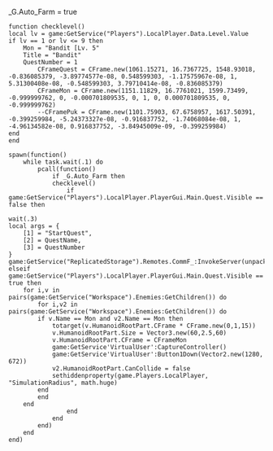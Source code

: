 _G.Auto_Farm = true

    function checklevel()
    local lv = game:GetService("Players").LocalPlayer.Data.Level.Value
    if lv == 1 or lv <= 9 then
        Mon = "Bandit [Lv. 5"
        Title = "Bandit"
        QuestNumber = 1
            CFrameQuest = CFrame.new(1061.15271, 16.7367725, 1548.93018, -0.836085379, -3.89774577e-08, 0.548599303, -1.17575967e-08, 1, 5.31300408e-08, -0.548599303, 3.79710414e-08, -0.836085379)
            CFrameMon = CFrame.new(1151.11829, 16.7761021, 1599.73499, -0.999999762, 0, -0.000701809535, 0, 1, 0, 0.000701809535, 0, -0.999999762)
            --CFramePuk = CFrame.new(1101.75903, 67.6758957, 1617.50391, -0.399259984, -5.24373327e-08, -0.916837752, -1.74068084e-08, 1, -4.96134582e-08, 0.916837752, -3.84945009e-09, -0.399259984)
    end
    end

    spawn(function()
        while task.wait(.1) do
            pcall(function()
                if _G.Auto_Farm then
                checklevel()
                    if game:GetService("Players").LocalPlayer.PlayerGui.Main.Quest.Visible == false then

    wait(.3)
    local args = {
        [1] = "StartQuest",
        [2] = QuestName,
        [3] = QuestNumber
    }
    game:GetService("ReplicatedStorage").Remotes.CommF_:InvokeServer(unpack(args))
    elseif game:GetService("Players").LocalPlayer.PlayerGui.Main.Quest.Visible == true then
        for i,v in pairs(game:GetService("Workspace").Enemies:GetChildren()) do
            for i,v2 in pairs(game:GetService("Workspace").Enemies:GetChildren()) do
            if v.Name == Mon and v2.Name == Mon then
                totarget(v.HumanoidRootPart.CFrame * CFrame.new(0,1,15))
                v.HumanoidRootPart.Size = Vector3.new(60,2.5,60)
                v.HumanoidRootPart.CFrame = CFrameMon
                game:GetService'VirtualUser':CaptureController()
                game:GetService'VirtualUser':Button1Down(Vector2.new(1280, 672))
                v2.HumanoidRootPart.CanCollide = false
                sethiddenproperty(game.Players.LocalPlayer, "SimulationRadius", math.huge)
            end
            end
        end
                    end
                end
            end)
        end
    end)
